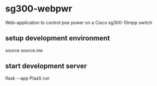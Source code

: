 # sg300-webpwr
Web-application to control poe power on a Cisco sg300-10mpp switch

## setup development environment
source source.me

## start development server
flask --app PIaaS run
